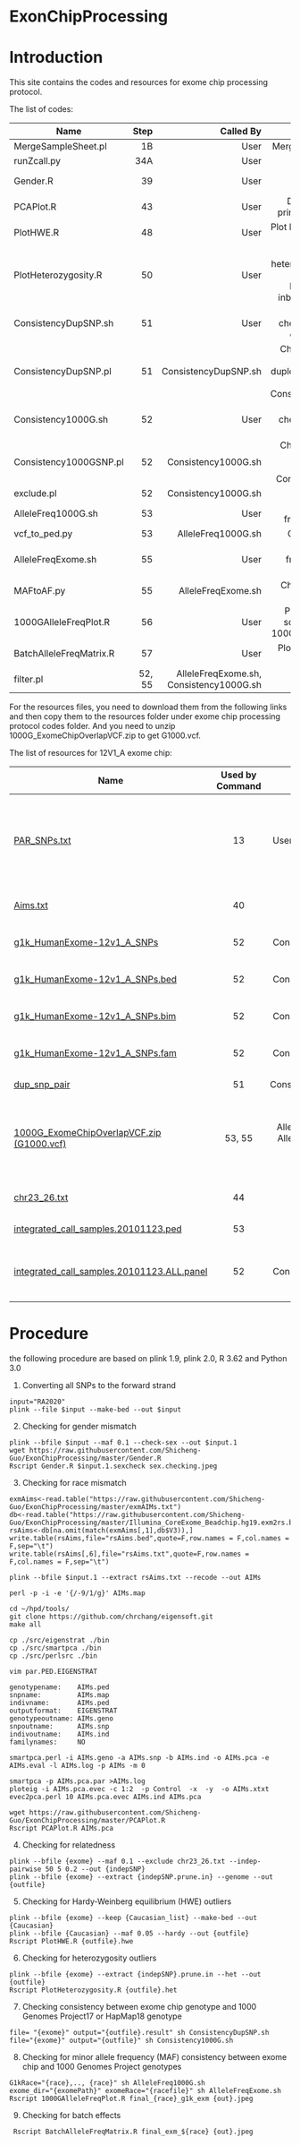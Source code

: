 ExonChipProcessing
==================

# Introduction #

This site contains the codes and resources for exome chip processing protocol.

The list of codes:

 Name        |  Step  | Called By  | Notes  
 ------------- | -----:|------:|-------:
 MergeSampleSheet.pl       | 1B |User|Merging sample sheets
runZcall.py      | 34A |User|Run zCall
 Gender.R      | 39 |User|Checking for sex mismatch
 PCAPlot.R |     43 |User|Draw scatter plot of principle Components
 PlotHWE.R | 48 |User|Plot histograms of HWE test
 PlotHeterozygosity.R | 50 |User|Compute heterozygosity and plot histograms of heterozygosity and inbreeding coefficient
ConsistencyDupSNP.sh	|51	|User	|Prepare data for checking consistency of duplicated SNPs
ConsistencyDupSNP.pl	|51	|ConsistencyDupSNP.sh	|Checking genotyping consistency of duplciated SNPs, called by ConsistencyDupSNP.sh
Consistency1000G.sh|		52|	User	|Prepare data for checking consistency with 1000G
Consistency1000GSNP.pl|52	|Consistency1000G.sh	|Checking genotyping consistency with 1000G, called by Consistency1000G.sh 
exclude.pl	|52	|Consistency1000G.sh	|Exclude bad SNPs
AlleleFreq1000G.sh	|53	|User	|Compute allele frequency of 1000G
vcf_to_ped.py	|53	|AlleleFreq1000G.sh	|Convert VCF to ped
AlleleFreqExome.sh	|55	|User	|Compute allale frequency of exome chip
MAFtoAF.py	|55	|AlleleFreqExome.sh	|Change MAF to allele frequency
1000GAlleleFreqPlot.R	|56	|User	|Plot allele frequency scatter plot between 1000G and exome chip
BatchAlleleFreqMatrix.R	|57	|User	|Plot correlation matrix between batches
filter.pl	|52, 55	|AlleleFreqExome.sh, Consistency1000G.sh	|Filter out non-overlapping SNPs


For the resources files, you need to download them from the following links and then copy them to the resources folder under exome chip processing protocol codes folder. And you need to unzip 1000G_ExomeChipOverlapVCF.zip to get G1000.vcf.

The list of resources for 12V1_A exome chip:

 Name        | Used by Command           | Called by   | Notes 
 ------------- |:-----------:|:-----------:| -----:
[PAR_SNPs.txt](https://github.com/slzhao/ExonChipProcessing/releases/download/resources.12V1_A/PAR_SNPs.txt)|	13|User in GenomeStudio|This is a list of all PAR SNPs on the exome chip, can be used for filtering them out in GenomeStudio
[Aims.txt](https://github.com/slzhao/ExonChipProcessing/releases/download/resources.12V1_A/AIMs.txt)|	40|User|List of all AIMs markers on exome chip
[g1k_HumanExome-12v1_A_SNPs](https://github.com/slzhao/ExonChipProcessing/releases/download/resources.12V1_A/g1k_HumanExome-12v1_A_SNPs)|	52|Consistency1000G.sh|	1000G Overlapped SNP list
[g1k_HumanExome-12v1_A_SNPs.bed](https://github.com/slzhao/ExonChipProcessing/releases/download/resources.12V1_A/g1k_HumanExome-12v1_A_SNPs.bed)|	52|Consistency1000G.sh|	1000G Overlapped SNP list
[g1k_HumanExome-12v1_A_SNPs.bim](https://github.com/slzhao/ExonChipProcessing/releases/download/resources.12V1_A/g1k_HumanExome-12v1_A_SNPs.bim)|	52|Consistency1000G.sh|	1000G Overlapped SNP list
[g1k_HumanExome-12v1_A_SNPs.fam](https://github.com/slzhao/ExonChipProcessing/releases/download/resources.12V1_A/g1k_HumanExome-12v1_A_SNPs.fam)|	52|Consistency1000G.sh|	1000G Overlapped SNP list
[dup_snp_pair](https://github.com/slzhao/ExonChipProcessing/releases/download/resources.12V1_A/dup_snp_pair)	|51|ConsistencyDupSNP.sh|	Duplicated SNP list
[1000G_ExomeChipOverlapVCF.zip (G1000.vcf)](https://github.com/slzhao/ExonChipProcessing/releases/download/resources.12V1_A/1000G_ExomeChipOverlapVCF.zip)	|53, 55|AlleleFreq1000G.sh, AlleleFreqExome.sh, vcf_to_ped.py|	VCF file of 1000G data which only contains SNP overlapped with exome chip
[chr23_26.txt](https://github.com/slzhao/ExonChipProcessing/releases/download/resources.12V1_A/chr23_26.txt)	|44	|plink|list of SNPs from Chr X, Y and MT
[integrated_call_samples.20101123.ped](https://github.com/slzhao/ExonChipProcessing/releases/download/resources.12V1_A/integrated_call_samples.20101123.ped)	|53|vcf_to_ped.py|	Downloaded from 1000G
[integrated_call_samples.20101123.ALL.panel](https://github.com/slzhao/ExonChipProcessing/releases/download/resources.12V1_A/integrated_call_samples.20101123.ALL.panel)	|52	|Consistency1000G.sh|1000 Genome sample information downloaded from 1000G

# Procedure #

the following procedure are based on plink 1.9, plink 2.0, R 3.62 and Python 3.0

1. Converting all SNPs to the forward strand
```
input="RA2020"
plink --file $input --make-bed --out $input
```
2. Checking for gender mismatch
```
plink --bfile $input --maf 0.1 --check-sex --out $input.1
wget https://raw.githubusercontent.com/Shicheng-Guo/ExonChipProcessing/master/Gender.R
Rscript Gender.R $input.1.sexcheck sex.checking.jpeg
```
3. Checking for race mismatch
```
exmAims<-read.table("https://raw.githubusercontent.com/Shicheng-Guo/ExonChipProcessing/master/exmAIMs.txt")
db<-read.table("https://raw.githubusercontent.com/Shicheng-Guo/ExonChipProcessing/master/Illumina_CoreExome_Beadchip.hg19.exm2rs.bed.txt")
rsAims<-db[na.omit(match(exmAims[,1],db$V3)),]
write.table(rsAims,file="rsAims.bed",quote=F,row.names = F,col.names = F,sep="\t")
write.table(rsAims[,6],file="rsAims.txt",quote=F,row.names = F,col.names = F,sep="\t")

plink --bfile $input.1 --extract rsAims.txt --recode --out AIMs

perl -p -i -e '{/-9/1/g}' AIMs.map

cd ~/hpd/tools/
git clone https://github.com/chrchang/eigensoft.git
make all

cp ./src/eigenstrat ./bin
cp ./src/smartpca ./bin
cp ./src/perlsrc ./bin

vim par.PED.EIGENSTRAT

genotypename:    AIMs.ped
snpname:         AIMs.map
indivname:       AIMs.ped
outputformat:    EIGENSTRAT
genotypeoutname: AIMs.geno
snpoutname:      AIMs.snp
indivoutname:    AIMs.ind
familynames:     NO

smartpca.perl -i AIMs.geno -a AIMs.snp -b AIMs.ind -o AIMs.pca -e AIMs.eval -l AIMs.log -p AIMs -m 0

smartpca -p AIMs.pca.par >AIMs.log
ploteig -i AIMs.pca.evec -c 1:2  -p Control  -x  -y  -o AIMs.xtxt
evec2pca.perl 10 AIMs.pca.evec AIMs.ind AIMs.pca

wget https://raw.githubusercontent.com/Shicheng-Guo/ExonChipProcessing/master/PCAPlot.R
Rscript PCAPlot.R AIMs.pca
```
4. Checking for relatedness
```
plink --bfile {exome} --maf 0.1 --exclude chr23_26.txt --indep-pairwise 50 5 0.2 --out {indepSNP}
plink --bfile {exome} --extract {indepSNP.prune.in} --genome --out {outfile}
```
5. Checking for Hardy-Weinberg equilibrium (HWE) outliers
```
plink --bfile {exome} --keep {Caucasian_list} --make-bed --out {Caucasian}
plink --bfile {Caucasian} --maf 0.05 --hardy --out {outfile}
Rscript PlotHWE.R {outfile}.hwe
```
6. Checking for heterozygosity outliers
```
plink --bfile {exome} --extract {indepSNP}.prune.in --het --out {outfile}
Rscript PlotHeterozygosity.R {outfile}.het
```
7. Checking consistency between exome chip genotype and 1000 Genomes Project17 or HapMap18 genotype
```
file= "{exome}" output="{outfile}.result" sh ConsistencyDupSNP.sh
file="{exome}" output="{outfile}" sh Consistency1000G.sh
```
8. Checking for minor allele frequency (MAF) consistency between exome chip and 1000 Genomes Project genotypes
```
G1kRace="{race},.., {race}" sh AlleleFreq1000G.sh
exome_dir="{exomePath}" exomeRace="{racefile}" sh AlleleFreqExome.sh
Rscript 1000GAlleleFreqPlot.R final_{race}_g1k_exm {out}.jpeg
```
9. Checking for batch effects
```
 Rscript BatchAlleleFreqMatrix.R final_exm_${race} {out}.jpeg
```
